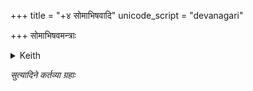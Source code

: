 +++
title = "+४ सोमाभिषवादि"
unicode_script = "devanagari"

+++
सोमाभिषवमन्त्राः

<details><summary>Keith</summary>

4 The Soma Cups
</details>


*सुत्यादिने कर्तव्या ग्रहाः*
